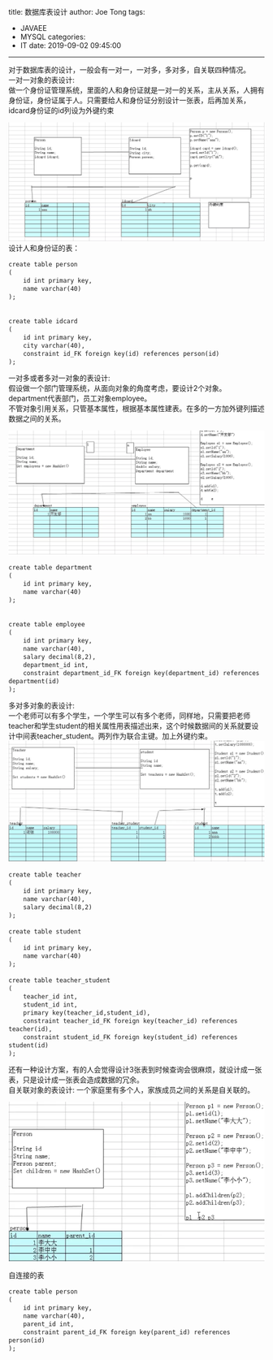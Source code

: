 title: 数据库表设计
author: Joe Tong
tags:
  - JAVAEE
  - MYSQL
categories:
  - IT
date: 2019-09-02 09:45:00
---
对于数据库表的设计，一般会有一对一，一对多，多对多，自关联四种情况。  
一对一对象的表设计:  
做一个身份证管理系统，里面的人和身份证就是一对一的关系，主从关系，人拥有身份证，身份证属于人。只需要给人和身份证分别设计一张表，后再加关系，idcard身份证的id列设为外键约束 &nbsp;

![upload successful](/images/pasted-111.png)
设计人和身份证的表： 

```
create table person
(
    id int primary key,
    name varchar(40)
);


create table idcard
(
    id int primary key,
    city varchar(40),
    constraint id_FK foreign key(id) references person(id)  
);
```

一对多或者多对一对象的表设计:  
假设做一个部门管理系统，从面向对象的角度考虑，要设计2个对象。department代表部门，员工对象employee。  
不管对象引用关系，只管基本属性，根据基本属性建表。在多的一方加外键列描述数据之间的关系。 

![upload successful](/images/pasted-112.png)

```
create table department
(
    id int primary key,
    name varchar(40)
);


create table employee
(
    id int primary key,
    name varchar(40),
    salary decimal(8,2),
    department_id int,
    constraint department_id_FK foreign key(department_id) references department(id)
);
```

多对多对象的表设计:  
一个老师可以有多个学生，一个学生可以有多个老师，同样地，只需要把老师teacher和学生student的相关属性用表描述出来，这个时候数据间的关系就要设计中间表teacher_student。两列作为联合主键。加上外键约束。  
![upload successful](/images/pasted-113.png)

```
create table teacher
(
    id int primary key,
    name varchar(40),
    salary decimal(8,2)
);

create table student
(
    id int primary key,
    name varchar(40)
);

create table teacher_student
(
    teacher_id int,
    student_id int,
    primary key(teacher_id,student_id),
    constraint teacher_id_FK foreign key(teacher_id) references teacher(id),
    constraint student_id_FK foreign key(student_id) references student(id) 
);
```

还有一种设计方案，有的人会觉得设计3张表到时候查询会很麻烦，就设计成一张表，只是设计成一张表会造成数据的冗余。  
自关联对象的表设计:  一个家庭里有多个人，家族成员之间的关系是自关联的。 &nbsp;

![upload successful](/images/pasted-114.png)

自连接的表

```
create table person
(
    id int primary key,
    name varchar(40),
    parent_id int,
    constraint parent_id_FK foreign key(parent_id) references person(id)
);
```

